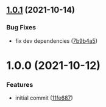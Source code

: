 ## [1.0.1](https://github.com/CESNET/simplesamlphp-module-attribute_check/compare/v1.0.0...v1.0.1) (2021-10-14)


### Bug Fixes

* fix dev dependencies ([7b9b4a5](https://github.com/CESNET/simplesamlphp-module-attribute_check/commit/7b9b4a53c630b3b77094253ce0ca6c666d57015d))

# 1.0.0 (2021-10-12)


### Features

* initial commit ([11fe687](https://github.com/CESNET/simplesamlphp-module-attribute_check/commit/11fe687266836f07ac567737cbda083b1f015797))
